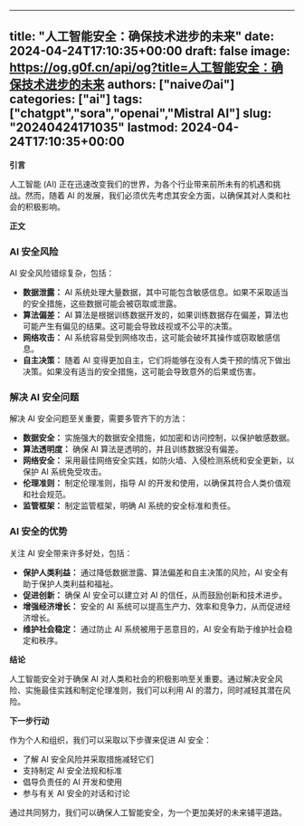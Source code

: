 
---
title: "人工智能安全：确保技术进步的未来"
date: 2024-04-24T17:10:35+00:00
draft: false
image: https://og.g0f.cn/api/og?title=人工智能安全：确保技术进步的未来
authors: ["naiveのai"]
categories: ["ai"]
tags: ["chatgpt","sora","openai","Mistral AI"]
slug: "20240424171035"
lastmod: 2024-04-24T17:10:35+00:00
---
**引言**

人工智能 (AI) 正在迅速改变我们的世界，为各个行业带来前所未有的机遇和挑战。然而，随着 AI 的发展，我们必须优先考虑其安全方面，以确保其对人类和社会的积极影响。

**正文**

### AI 安全风险

AI 安全风险错综复杂，包括：

- **数据泄露：** AI 系统处理大量数据，其中可能包含敏感信息。如果不采取适当的安全措施，这些数据可能会被窃取或泄露。
- **算法偏差：** AI 算法是根据训练数据开发的，如果训练数据存在偏差，算法也可能产生有偏见的结果。这可能会导致歧视或不公平的决策。
- **网络攻击：** AI 系统容易受到网络攻击，这可能会破坏其操作或窃取敏感信息。
- **自主决策：** 随着 AI 变得更加自主，它们将能够在没有人类干预的情况下做出决策。如果没有适当的安全措施，这可能会导致意外的后果或伤害。

### 解决 AI 安全问题

解决 AI 安全问题至关重要，需要多管齐下的方法：

- **数据安全：** 实施强大的数据安全措施，如加密和访问控制，以保护敏感数据。
- **算法透明度：** 确保 AI 算法是透明的，并且训练数据没有偏差。
- **网络安全：** 采用最佳网络安全实践，如防火墙、入侵检测系统和安全更新，以保护 AI 系统免受攻击。
- **伦理准则：** 制定伦理准则，指导 AI 的开发和使用，以确保其符合人类价值观和社会规范。
- **监管框架：** 制定监管框架，明确 AI 系统的安全标准和责任。

### AI 安全的优势

关注 AI 安全带来许多好处，包括：

- **保护人类利益：** 通过降低数据泄露、算法偏差和自主决策的风险，AI 安全有助于保护人类利益和福祉。
- **促进创新：** 确保 AI 安全可以建立对 AI 的信任，从而鼓励创新和技术进步。
- **增强经济增长：** 安全的 AI 系统可以提高生产力、效率和竞争力，从而促进经济增长。
- **维护社会稳定：** 通过防止 AI 系统被用于恶意目的，AI 安全有助于维护社会稳定和秩序。

**结论**

人工智能安全对于确保 AI 对人类和社会的积极影响至关重要。通过解决安全风险、实施最佳实践和制定伦理准则，我们可以利用 AI 的潜力，同时减轻其潜在风险。

**下一步行动**

作为个人和组织，我们可以采取以下步骤来促进 AI 安全：

- 了解 AI 安全风险并采取措施减轻它们
- 支持制定 AI 安全法规和标准
- 倡导负责任的 AI 开发和使用
- 参与有关 AI 安全的对话和讨论

通过共同努力，我们可以确保人工智能安全，为一个更加美好的未来铺平道路。